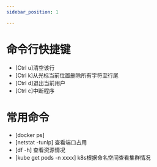 ```yaml
---
sidebar_position: 1

---
```

# 命令行快捷键

* [Ctrl u]清空该行
* [Ctrl k]从光标当前位置删除所有字符至行尾
* [Ctrl d]退出当前用户
* [Ctrl c]中断程序

# 常用命令

* [docker ps] 
* [netstat -tunlp] 查看端口占用
* [df -h] 查看资源情况
* [kube get pods -n xxxx] k8s根据命名空间查看集群情况

